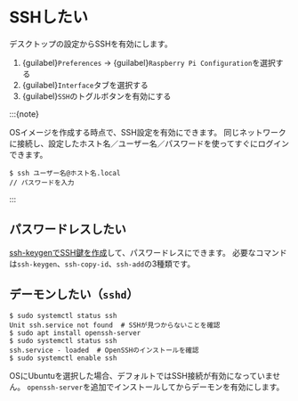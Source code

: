 # SSHしたい

デスクトップの設定からSSHを有効にします。

1. {guilabel}`Preferences` → {guilabel}`Raspberry Pi Configuration`を選択する
2. {guilabel}`Interface`タブを選択する
3. {guilabel}`SSH`のトグルボタンを有効にする

:::{note}

OSイメージを作成する時点で、SSH設定を有効にできます。
同じネットワークに接続し、設定したホスト名／ユーザー名／パスワードを使ってすぐにログインできます。

```console
$ ssh ユーザー名@ホスト名.local
// パスワードを入力
```

:::

## パスワードレスしたい

[ssh-keygenでSSH鍵を作成](../command/command-ssh-keygen.md)して、パスワードレスにできます。
必要なコマンドは``ssh-keygen``、``ssh-copy-id``、``ssh-add``の3種類です。

## デーモンしたい（``sshd``）

```console
$ sudo systemctl status ssh
Unit ssh.service not found  # SSHが見つからないことを確認
$ sudo apt install openssh-server
$ sudo systemctl status ssh
ssh.service - loaded  # OpenSSHのインストールを確認
$ sudo systemctl enable ssh
```

OSにUbuntuを選択した場合、デフォルトではSSH接続が有効になっていません。
``openssh-server``を追加でインストールしてからデーモンを有効にします。
